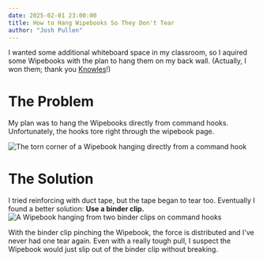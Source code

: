 ```yaml
---
date: 2025-02-01 23:00:00
title: How to Hang Wipebooks So They Don't Tear
author: "Josh Pullen"
---
```


I wanted some additional whiteboard space in my classroom, so I aquired some Wipebooks with the plan to hang them on my back wall. (Actually, I won them; thank you [Knowles](https://knowlesteachers.org/)!)

# The Problem

My plan was to hang the Wipebooks directly from command hooks. Unfortunately, the hooks tore right through the wipebook page.

![The torn corner of a Wipebook hanging directly from a command hook](/images/posts/hang-wipebooks-without-tearing/wipebook-torn-corner.jpeg)

# The Solution

I tried reinforcing with duct tape, but the tape began to tear too. Eventually I found a better solution: **Use a binder clip.**
![A Wipebook hanging from two binder clips on command hooks](/images/posts/hang-wipebooks-without-tearing/wipebook-binder-clip-no-tape.jpeg)

With the binder clip pinching the Wipebook, the force is distributed and I've never had one tear again. Even with a really tough pull, I suspect the Wipebook would just slip out of the binder clip without breaking.

